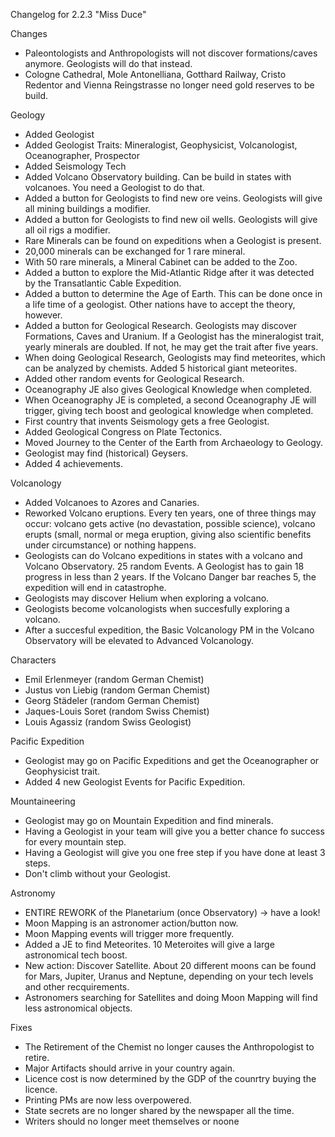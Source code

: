 Changelog for 2.2.3 "Miss Duce"

Changes
- Paleontologists and Anthropologists will not discover formations/caves anymore. Geologists will do that instead.
- Cologne Cathedral, Mole Antonelliana, Gotthard Railway, Cristo Redentor and Vienna Reingstrasse no longer need gold reserves to be build.

Geology
- Added Geologist
- Added Geologist Traits: Mineralogist, Geophysicist, Volcanologist, Oceanographer, Prospector
- Added Seismology Tech
- Added Volcano Observatory building. Can be build in states with volcanoes. You need a Geologist to do that.
- Added a button for Geologists to find new ore veins. Geologists will give all mining buildings a modifier.
- Added a button for Geologists to find new oil wells. Geologists will give all oil rigs a modifier.
- Rare Minerals can be found on expeditions when a Geologist is present.
- 20,000 minerals can be exchanged for 1 rare mineral.
- With 50 rare minerals, a Mineral Cabinet can be added to the Zoo.
- Added a button to explore the Mid-Atlantic Ridge after it was detected by the Transatlantic Cable Expedition.
- Added a button to determine the Age of Earth. This can be done once in a life time of a geologist. Other nations have to accept the theory, however.
- Added a button for Geological Research. Geologists may discover Formations, Caves and Uranium. If a Geologist has the mineralogist trait, yearly minerals are doubled. If not, he may get the trait after five years.
- When doing Geological Research, Geologists may find meteorites, which can be analyzed by chemists. Added 5 historical giant meteorites.
- Added other random events for Geological Research.
- Oceanography JE also gives Geological Knowledge when completed.
- When Oceanography JE is completed, a second Oceanography JE will trigger, giving tech boost and geological knowledge when completed.
- First country that invents Seismology gets a free Geologist.
- Added Geological Congress on Plate Tectonics.
- Moved Journey to the Center of the Earth from Archaeology to Geology.
- Geologist may find (historical) Geysers.
- Added 4 achievements.

Volcanology
- Added Volcanoes to Azores and Canaries.
- Reworked Volcano eruptions. Every ten years, one of three things may occur: volcano gets active (no devastation, possible science), volcano erupts (small, normal or mega eruption, giving also scientific benefits under circumstance) or nothing happens.
- Geologists can do Volcano expeditions in states with a volcano and Volcano Observatory. 25 random Events. A Geologist has to gain 18 progress in less than 2 years. If the Volcano Danger bar reaches 5, the expedition will end in catastrophe.
- Geologists may discover Helium when exploring a volcano.
- Geologists become volcanologists when succesfully exploring a volcano.
- After a succesful expedition, the Basic Volcanology PM in the Volcano Observatory will be elevated to Advanced Volcanology.

Characters
- Emil Erlenmeyer (random German Chemist)
- Justus von Liebig (random German Chemist)
- Georg Städeler (random German Chemist)
- Jaques-Louis Soret (random Swiss Chemist)
- Louis Agassiz (random Swiss Geologist)

Pacific Expedition
- Geologist may go on Pacific Expeditions and get the Oceanographer or Geophysicist trait.
- Added 4 new Geologist Events for Pacific Expedition.

Mountaineering
- Geologist may go on Mountain Expedition and find minerals.
- Having a Geologist in your team will give you a better chance fo success for every mountain step.
- Having a Geologist will give you one free step if you have done at least 3 steps.
- Don't climb without your Geologist.

Astronomy
- ENTIRE REWORK of the Planetarium (once Observatory) -> have a look!
- Moon Mapping is an astronomer action/button now.
- Moon Mapping events will trigger more frequently.
- Added a JE to find Meteorites. 10 Meteroites will give a large astronomical tech boost.
- New action: Discover Satellite. About 20 different moons can be found for Mars, Jupiter, Uranus and Neptune, depending on your tech levels and other recquirements.
- Astronomers searching for Satellites and doing Moon Mapping will find less astronomical objects.

Fixes
- The Retirement of the Chemist no longer causes the Anthropologist to retire.
- Major Artifacts should arrive in your country again.
- Licence cost is now determined by the GDP of the counrtry buying the licence.
- Printing PMs are now less overpowered.
- State secrets are no longer shared by the newspaper all the time.
- Writers should no longer meet themselves or noone